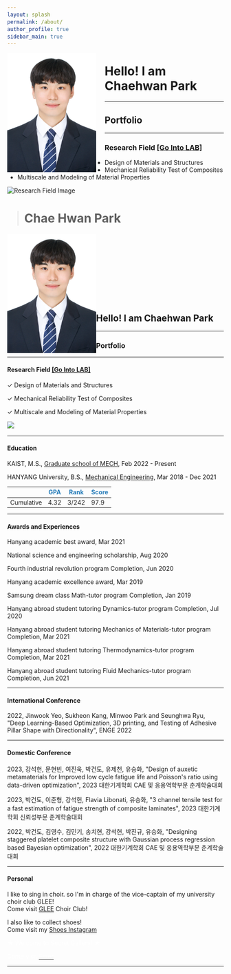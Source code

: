 ```yaml
---
layout: splash
permalink: /about/
author_profile: true
sidebar_main: true
---
```

<!DOCTYPE html>
<html>
<head>
    <title>Chae Hwan Park</title>
    <link rel="stylesheet" href="style.css">
</head>
<body>
    <div style="float: left; margin-right: 20px;">
        <img src="./../images/about/profile.jpg" alt="profile" style="zoom: 35%;">
    </div>
    <h1>Hello! I am Chaehwan Park</h1>
    <hr>
    <h2>Portfolio</h2>
    <hr>
    <h3>Research Field <a href="https://sites.google.com/site/seunghwalab/">[Go Into LAB]</a></h3>
    <ul>
        <li>Design of Materials and Structures</li>
        <li>Mechanical Reliability Test of Composites</li>
        <li>Multiscale and Modeling of Material Properties</li>
    </ul>
    <img class="contain" src="images/SKANG.gif" alt="Research Field Image">
</body>
</html>



> # Chae Hwan Park
>

<div style="float: left;">
  <img src="./../images/about/profile.jpg" alt="profile" style="zoom:35%;">
</div> <br><br><br><br><br><br><br><br><br>


## Hello! I am Chaehwan Park

---

### Portfolio

---

#### Research Field [[Go Into LAB]](https://sites.google.com/site/seunghwalab/)

✓ Design of Materials and Structures

✓ Mechanical Reliability Test of Composites

✓ Multiscale and Modeling of Material Properties

<img class="contain" src="images/SKANG.gif"/>


---

#### Education
KAIST, M.S., [Graduate school of MECH](https://me.kaist.ac.kr/main/main.html), Feb 2022 - Present

HANYANG University, B.S., [Mechanical Engineering](http://me.hanyang.ac.kr/), Mar 2018 - Dec 2021

||<span style="color:rgb(38, 124, 185)">GPA</span>|<span style="color:rgb(38, 124, 185)">Rank</span>|<span style="color:rgb(38, 124, 185)">Score</span>|
|----|----|----|----|
|Cumulative|4.32|3/242|97.9|

---

#### Awards and Experiences
Hanyang academic best award, Mar 2021

National science and engineering scholarship, Aug 2020

Fourth industrial revolution program Completion, Jun 2020

Hanyang academic excellence award, Mar 2019

Samsung dream class Math-tutor program Completion, Jan 2019

Hanyang abroad student tutoring Dynamics-tutor program Completion, Jul 2020

Hanyang abroad student tutoring Mechanics of Materials-tutor program Completion, Mar 2021

Hanyang abroad student tutoring Thermodynamics-tutor program Completion, Mar 2021

Hanyang abroad student tutoring Fluid Mechanics-tutor program Completion, Jun 2021 

---

#### International Conference
2022, Jinwook Yeo, Sukheon Kang, Minwoo Park and Seunghwa Ryu, "Deep Learning-Based Optimization, 3D printing, and Testing of Adhesive Pillar Shape with Directionality", ENGE 2022

---

#### Domestic Conference
2023, 강석헌, 문현빈, 여진욱, 박건도, 유제천, 유승화, "Design of auxetic metamaterials for Improved low cycle fatigue life and Poisson's ratio using data-driven optimization", 2023 대한기계학회 CAE 및 응용역학부문 춘계학술대회

2023, 박건도, 이준형, 강석헌, Flavia Libonati, 유승화, "3 channel tensile test for a fast estimation of fatigue strength of composite laminates", 2023 대한기계학회 신뢰성부문 춘계학술대회

2022, 박건도, 김영수, 김민기, 송치현, 강석헌, 박진규, 유승화, "Designing staggered platelet composite structure with Gaussian process regression based Bayesian optimization", 2022 대한기계학회 CAE 및 응용역학부문 춘계학술대회

---

#### Personal
I like to sing in choir. so I'm in charge of the vice-captain of my university choir club GLEE!
<br>
Come visit [GLEE](https://www.youtube.com/channel/UCd3RBgdgh2xeIMHPRJBOFDw) Choir Club!

I also like to collect shoes!
<br>
Come visit my [Shoes Instagram](https://www.instagram.com/honey__ksh/)

<font color="white">★ Welcome to Secret Gallery! ★  </font>  

<font color="white">Come visit <a href="/secret"><font color="white">Enter</font></a></font>

---

